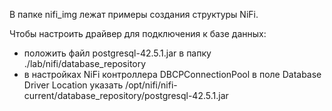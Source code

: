 В папке nifi_img лежат примеры создания структуры NiFi.

Чтобы настроить драйвер для подключения к базе данных:
- положить файл postgresql-42.5.1.jar в папку ./lab/nifi/database_repository
- в настройках NiFi контроллера DBCPConnectionPool в поле Database Driver Location указать /opt/nifi/nifi-current/database_repository/postgresql-42.5.1.jar
